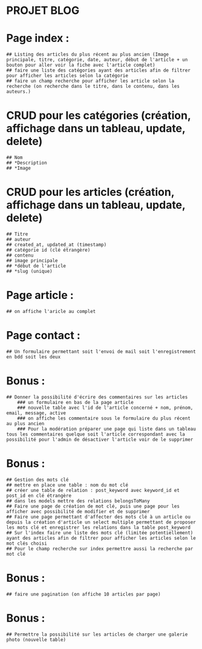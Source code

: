 
# PROJET BLOG

# Page index : 
    ## Listing des articles du plus récent au plus ancien (Image principale, titre, catégorie, date, auteur, début de l'article + un bouton pour aller voir la fiche avec l'article complet)
    ## faire une liste des catégories ayant des articles afin de filtrer pour afficher les articles selon la catégorie
    ## faire un champ recherche pour afficher les article selon la recherche (on recherche dans le titre, dans le contenu, dans les auteurs.)
# CRUD pour les catégories (création, affichage dans un tableau, update, delete)
    ## Nom
    ## *Description
    ## *Image
# CRUD pour les articles (création, affichage dans un tableau, update, delete) 
    ## Titre
    ## auteur
    ## created_at, updated_at (timestamp)
    ## catégorie id (clé étrangère)
    ## contenu
    ## image principale
    ## *début de l'article
    ## *slug (unique)

# Page article :
    ## on affiche l'aricle au complet

# Page contact :
    ## Un formulaire permettant soit l'envoi de mail soit l'enregistrement en bdd soit les deux


# Bonus :
    ## Donner la possibilité d'écrire des commentaires sur les articles
        ### un formulaire en bas de la page article
        ### nouvelle table avec l'id de l'article concerné + nom, prénom, email, message, active
        ### on affiche les commentaire sous le formulaire du plus récent au plus ancien
        ### Pour la modération préparer une page qui liste dans un tableau tous les commentaires quelque soit l'article correspondant avec la possibilité pour l'admin de désactiver l'article voir de le supprimer

# Bonus :
    ## Gestion des mots clé
    ## mettre en place une table : nom du mot clé
    ## créer une table de relation : post_keyword avec keyword_id et post_id en clé étrangère
    ## dans les models mettre des relations belongsToMany
    ## Faire une page de création de mot clé, puis une page pour les afficher avec possibilité de modifier et de supprimer
    ## Faire une page permettant d'affecter des mots clé à un article ou depuis la création d'article un select multiple permettant de proposer les mots clé et enregistrer les relations dans la table post_keyword
    ## Sur l'index faire une liste des mots clé (limitée potentiellement) ayant des articles afin de filtrer pour afficher les articles selon le mot clés choisi
    ## Pour le champ recherche sur index permettre aussi la recherche par mot clé

# Bonus :
    ## faire une pagination (on affiche 10 articles par page)

# Bonus :
    ## Permettre la possibilité sur les articles de charger une galerie photo (nouvelle table)


